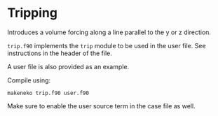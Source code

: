 # Tripping

Introduces a volume forcing along a line parallel to the y or z direction.

`trip.f90` implements the `trip` module to be used in the user file. See instructions
in the header of the file.

A user file is also provided as an example.

Compile using:

```
makeneko trip.f90 user.f90
```

Make sure to enable the user source term in the case file as well.
